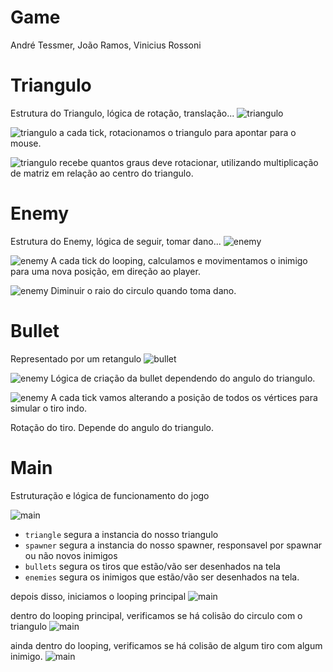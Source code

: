 # Game
André Tessmer, João Ramos, Vinicius Rossoni

# Triangulo
Estrutura do Triangulo, lógica de rotação, translação...
![triangulo](prints/triangle.png)

![triangulo](prints/triangle-tick.png)
a cada tick, rotacionamos o triangulo para apontar para o mouse.

![triangulo](prints/triangle-rotate.png)
recebe quantos graus deve rotacionar, utilizando multiplicação de matriz em relação ao centro do triangulo.

# Enemy
Estrutura do Enemy, lógica de seguir, tomar dano...
![enemy](prints/enemy.png)

![enemy](prints/enemy-tick.png)
A cada tick do looping, calculamos e movimentamos o inimigo para uma nova posição, em direção ao player.

![enemy](prints/enemy-take-damage.png)
Diminuir o raio do circulo quando toma dano.

# Bullet
Representado por um retangulo
![bullet](prints/bullet.png)

![enemy](prints/bullet-new.png)
Lógica de criação da bullet dependendo do angulo do triangulo.

![enemy](prints/bullet-tick-rotate.png)
A cada tick vamos alterando a posição de todos os vértices para simular o tiro indo.

Rotação do tiro. Depende do angulo do triangulo.


# Main
Estruturação e lógica de funcionamento do jogo

![main](prints/main-vars.png)
- `triangle` segura a instancia do nosso triangulo
- `spawner` segura a instancia do nosso spawner, responsavel por spawnar ou não novos inimigos
- `bullets` segura os tiros que estão/vão ser desenhados na tela
- `enemies` segura os inimigos que estão/vão ser desenhados na tela.

depois disso, iniciamos o looping principal
![main](prints/main-loop.png)

dentro do looping principal, verificamos se há colisão do circulo com o triangulo
![main](prints/main-enemy-collision.png)

ainda dentro do looping, verificamos se há colisão de algum tiro com algum inimigo.
![main](prints/main-bullet-collision.png)

